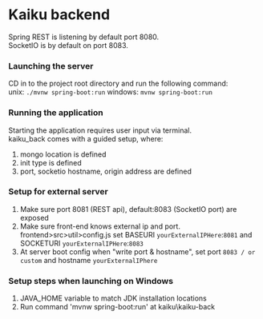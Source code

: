 # Kaiku backend

Spring REST is listening by default port 8080.  
SocketIO is by default on port 8083. 

### Launching the server
CD in to the project root directory and run the following command:  
unix: `./mvnw spring-boot:run`
windows: `mvnw spring-boot:run`

### Running the application
Starting the application requires user input via terminal.  
kaiku_back comes with a guided setup, where:  
1. mongo location is defined
2. init type is defined
3. port, socketio hostname, origin address are defined

### Setup for external server
1. Make sure port 8081 (REST api), default:8083 (SocketIO port) are exposed  
2. Make sure front-end knows external ip and port. frontend>src>util>config.js set BASEURI `yourExternalIPHere`:`8081` and SOCKETURI `yourExternalIPHere`:`8083`
3. At server boot config when "write port & hostname", set port `8083 / or custom` and hostname `yourExternalIPhere`

### Setup steps when launching on Windows
1. JAVA_HOME variable to match JDK installation locations
2. Run command 'mvnw spring-boot:run' at kaiku\kaiku-back